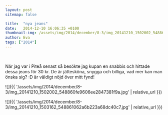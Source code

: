 ```yaml
---
layout: post
sitemap: false

title:  "nya jeans"
date:   2014-12-10 16:06:35 +0100
thumbnail-img: /assets/img/2014/december/8-3/img_20141210_1502002_548860fe9606ee2847381f9a.jpg
author: Eva
tags: ["2014"]
---
```


 




När jag var i Piteå senast så besökte jag kupan en snabbis och hittade dessa jeans för 30 kr. De är jättesköna, snygga och billiga, vad mer kan man önska sig? :D är väldigt nöjd över mitt fynd!

![]({{ '/assets/img/2014/december/8-3/img_20141210_1502002_548860fe9606ee2847381f9a.jpg'  | relative_url }})

![]({{ '/assets/img/2014/december/8-3/img_20141210_1503162_548861062a6b223a68dc40c7.jpg'  | relative_url }})

